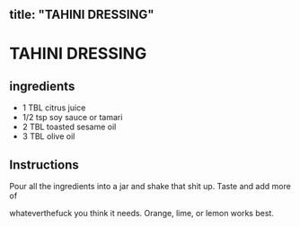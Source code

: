 

title: "TAHINI DRESSING"
---
# TAHINI DRESSING



## ingredients
* 1 TBL citrus juice 
* 1/2 tsp soy sauce or tamari 
* 2 TBL toasted sesame oil 
* 3 TBL olive oil 



## Instructions
Pour all the ingredients into a jar and shake that shit up. Taste and add more of

whateverthefuck you think it needs. Orange, lime, or lemon works best.






